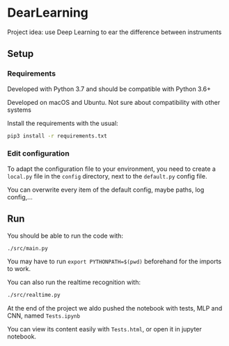 # DearLearning

Project idea: use Deep Learning to ear the difference between instruments

## Setup

### Requirements

Developed with Python 3.7 and should be compatible with Python 3.6+

Developed on macOS and Ubuntu. Not sure about compatibility with other systems

Install the requirements with the usual:

```sh
pip3 install -r requirements.txt
```

### Edit configuration

To adapt the configuration file to your environment, you need to create a `local.py` file
in the `config` directory, next to the `default.py` config file.

You can overwrite every item of the default config, maybe paths, log config,...

## Run

You should be able to run the code with:

```sh
./src/main.py
```

You may have to run `export PYTHONPATH=$(pwd)` beforehand for the imports to work.

You can also run the realtime recognition with:

```sh
./src/realtime.py
```

At the end of the project we aldo pushed the notebook with tests, MLP and CNN, named `Tests.ipynb`

You can view its content easily with `Tests.html`, or open it in jupyter notebook.
